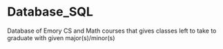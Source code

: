 # Database_SQL
Database of Emory CS and Math courses that gives classes left to take to graduate with given major(s)/minor(s)
